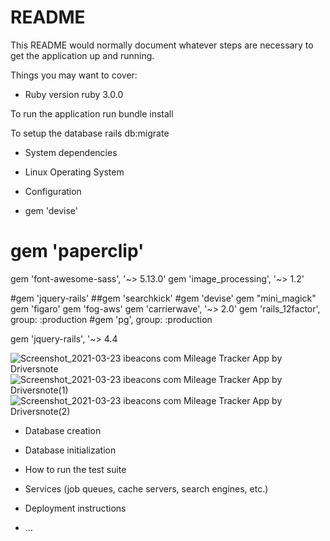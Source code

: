 # README

This README would normally document whatever steps are necessary to get the
application up and running.

Things you may want to cover:

* Ruby version ruby 3.0.0

To run the application run 
bundle install

To setup the database
rails db:migrate


* System dependencies
* Linux Operating System 

* Configuration
* gem 'devise'

# gem 'paperclip'
gem 'font-awesome-sass', '~> 5.13.0'
gem 'image_processing', '~> 1.2'

#gem 'jquery-rails'
##gem 'searchkick'
#gem 'devise'
gem "mini_magick"
gem 'figaro'
gem 'fog-aws'
gem 'carrierwave', '~> 2.0'
gem 'rails_12factor', group: :production
#gem 'pg', group: :production

gem 'jquery-rails', '~> 4.4




![Screenshot_2021-03-23 ibeacons com Mileage Tracker App by Driversnote](https://user-images.githubusercontent.com/69471917/112144379-71e61400-8bd9-11eb-99ec-4cc16f9eb7b0.png)
![Screenshot_2021-03-23 ibeacons com Mileage Tracker App by Driversnote(1)](https://user-images.githubusercontent.com/69471917/112144404-7a3e4f00-8bd9-11eb-9f13-376e114c435a.png)
![Screenshot_2021-03-23 ibeacons com Mileage Tracker App by Driversnote(2)](https://user-images.githubusercontent.com/69471917/112144410-7d393f80-8bd9-11eb-9c4b-579c142bca6f.png)

* Database creation

* Database initialization

* How to run the test suite

* Services (job queues, cache servers, search engines, etc.)

* Deployment instructions

* ...
